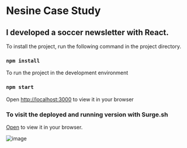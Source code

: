 # Nesine Case Study 
## I developed a soccer newsletter with React.

To install the project, run the following command in the project directory.
### `npm install`

To run the project in the development environment
### `npm start`

Open [http://localhost:3000](http://localhost:3000) to view it in your browser

### To visit the deployed and running version with Surge.sh 
[Open](https://nesine-case.surge.sh/) to view it in your browser.

![image](https://github.com/ugurkarakurt/nesine-case/assets/39516754/90ae5426-730a-42c5-a8be-5b633402d468)

